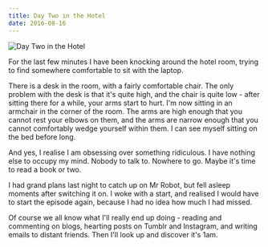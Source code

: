 ```yaml
---
title: Day Two in the Hotel
date: 2016-08-16
---
```


![Day Two in the Hotel](https://source.unsplash.com/4v9Kk01mEbY/1600x900)

For the last few minutes I have been knocking around the hotel room, trying to find somewhere comfortable to sit with the laptop.

There is a desk in the room, with a fairly comfortable chair. The only problem with the desk is that it's quite high, and the chair is quite low - after sitting there for a while, your arms start to hurt. I'm now sitting in an armchair in the corner of the room. The arms are high enough that you cannot rest your elbows on them, and the arms are narrow enough that you cannot comfortably wedge yourself within them. I can see myself sitting on the bed before long.

And yes, I realise I am obsessing over something ridiculous. I have nothing else to occupy my mind. Nobody to talk to. Nowhere to go. Maybe it's time to read a book or two.

I had grand plans last night to catch up on Mr Robot, but fell asleep moments after switching it on. I woke with a start, and realised I would have to start the episode again, because I had no idea how much I had missed.

Of course we all know what I'll really end up doing - reading and commenting on blogs, hearting posts on Tumblr and Instagram, and writing emails to distant friends. Then I'll look up and discover it's 1am.